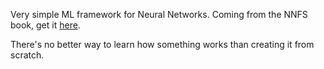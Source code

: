 Very simple ML framework for Neural Networks. Coming from the NNFS book, get it [here](https://nnfs.io/).

There's no better way to learn how something works than creating it from scratch.
